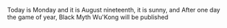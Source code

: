 Today is Monday and it is August nineteenth, it is sunny, and After one day the game of year, Black Myth Wu'Kong will be published
